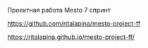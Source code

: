 Проектная работа Mesto 7 спринт

https://github.com/ritalapina/mesto-project-ff


https://ritalapina.github.io/mesto-project-ff/

